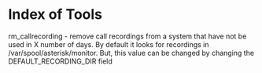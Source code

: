 # Index of Tools

rm_callrecording - remove call recordings from a system that have not be used in X number of days.  By default it looks for recordings in /var/spool/asterisk/monitor.  But, this value can be changed by changing the DEFAULT_RECORDING_DIR field 
